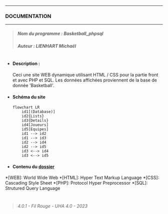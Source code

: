 ***
### DOCUMENTATION
***
>##### Nom du programme : Basketball_phpsql
>##### Auteur : LIENHART Michaël
#
- #### Description :
    Ceci une site WEB dynamique utilisant HTML / CSS pour la partie front et avec PHP et SQL. Les données affichées proviennent de la base de donnée 'Basketball'.
- #### Schéma du site
    ```mermaid
    flowchart LR
        id1[(Database)]
        id2{Lists}
        id3{Details}
        id4[Joueurs]
        id5[Equipes]
        id1 --> id2
        id1 --> id3
        id2 --> id4
        id2 --> id5
        id3 <--> id4
        id3 <--> id5
    ```
- #### Contenu du [dossier](ls.txt)
*[WEB]: World Wide Web
*[HTML]: Hyper Text Markup Language
*[CSS]: Cascading Style Sheet
*[PHP]: Protocol Hyper Preprocessor
*[SQL]: Strutured Query Language
#
>###### 4.0.1 - Fil Rouge - UHA 4.0 - 2023
